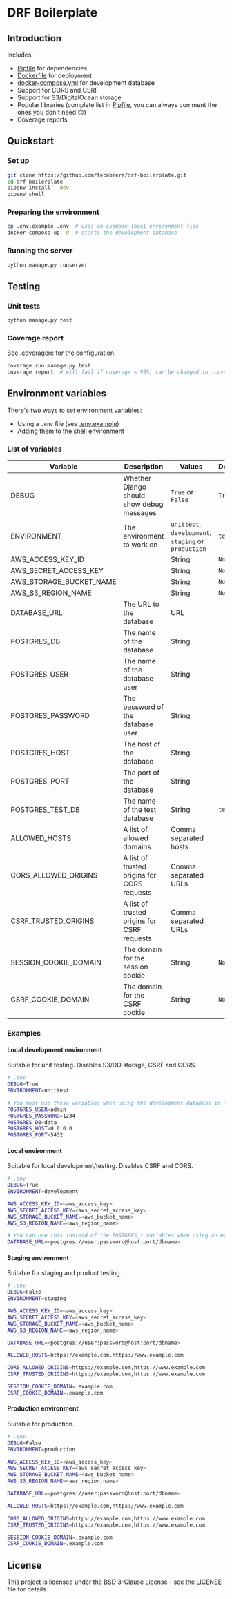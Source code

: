 # DRF Boilerplate

## Introduction

Includes:

* [Pipfile](Pipfile) for dependencies
* [Dockerfile](Dockerfile) for deployment
* [docker-compose.yml](docker-compose.yml) for development database
* Support for CORS and CSRF
* Support for S3/DigitalOcean storage
* Popular libraries (complete list in [Pipfile](Pipfile), you can always comment the ones you don't need 🙃)
* Coverage reports

## Quickstart

### Set up
```bash
git clone https://github.com/fecabrera/drf-boilerplate.git
cd drf-boilerplate
pipenv install --dev
pipenv shell
```

### Preparing the environment
```bash
cp .env.example .env  # uses an example local environment file
docker-compose up -d  # starts the development database
```

### Running the server
```bash
python manage.py runserver
``` 

## Testing

### Unit tests

```bash
python manage.py test
```
### Coverage report

See [.coveragerc](.coveragerc) for the configuration.

```bash
coverage run manage.py test
coverage report  # will fail if coverage < 95%, can be changed in .coveragerc
```

## Environment variables

There's two ways to set environment variables:

* Using a `.env` file (see [.env.example](.env.example))
* Adding them to the shell environment

### List of variables

| Variable                | Description                                 | Values                                               | Default |
|-------------------------|---------------------------------------------|------------------------------------------------------|---------|
| DEBUG                   | Whether Django should show debug messages   | `True` or `False`                                    | `True`  |
| ENVIRONMENT             | The environment to work on                  | `unittest`, `development`, `staging` or `production` | `test`  |
| AWS_ACCESS_KEY_ID       |                                             | String                                               | `None`  |
| AWS_SECRET_ACCESS_KEY   |                                             | String                                               | `None`  |
| AWS_STORAGE_BUCKET_NAME |                                             | String                                               | `None`  |
| AWS_S3_REGION_NAME      |                                             | String                                               | `None`  |
| DATABASE_URL            | The URL to the database                     | URL                                                  |         |
| POSTGRES_DB             | The name of the database                    | String                                               |         |
| POSTGRES_USER           | The name of the database user               | String                                               |         |
| POSTGRES_PASSWORD       | The password of the database user           | String                                               |         |
| POSTGRES_HOST           | The host of the database                    | String                                               |         |
| POSTGRES_PORT           | The port of the database                    | String                                               |         |
| POSTGRES_TEST_DB        | The name of the test database               | String                                               | `test`  |
| ALLOWED_HOSTS           | A list of allowed domains                   | Comma separated hosts                                |         |
| CORS_ALLOWED_ORIGINS    | A list of trusted origins for CORS requests | Comma separated URLs                                 |         |
| CSRF_TRUSTED_ORIGINS    | A list of trusted origins for CSRF requests | Comma separated URLs                                 |         |
| SESSION_COOKIE_DOMAIN   | The domain for the session cookie           | String                                               | `None`  |
| CSRF_COOKIE_DOMAIN      | The domain for the CSRF cookie              | String                                               | `None`  |

### Examples

#### Local development environment

Suitable for unit testing. Disables S3/DO storage, CSRF and CORS.

```bash
# .env
DEBUG=True
ENVIRONMENT=unittest

# You must use these variables when using the development database in docker-compose.yml.
POSTGRES_USER=admin
POSTGRES_PASSWORD=1234
POSTGRES_DB=data
POSTGRES_HOST=0.0.0.0
POSTGRES_PORT=5432
```

#### Local environment

Suitable for local development/testing. Disables CSRF and CORS.

```bash
# .env
DEBUG=True
ENVIRONMENT=development

AWS_ACCESS_KEY_ID=<aws_access_key>
AWS_SECRET_ACCESS_KEY=<aws_secret_access_key>
AWS_STORAGE_BUCKET_NAME=<aws_bucket_name>
AWS_S3_REGION_NAME=<aws_region_name>

# You can use this instead of the POSTGRES_* variables when using an external DB.
DATABASE_URL=<postgres://user:password@host:port/dbname>
```

#### Staging environment

Suitable for staging and product testing.

```bash
# .env
DEBUG=False
ENVIRONMENT=staging

AWS_ACCESS_KEY_ID=<aws_access_key>
AWS_SECRET_ACCESS_KEY=<aws_secret_access_key>
AWS_STORAGE_BUCKET_NAME=<aws_bucket_name>
AWS_S3_REGION_NAME=<aws_region_name>

DATABASE_URL=<postgres://user:password@host:port/dbname>

ALLOWED_HOSTS=https://example.com,https://www.example.com

CORS_ALLOWED_ORIGINS=https://example.com,https://www.example.com
CSRF_TRUSTED_ORIGINS=https://example.com,https://www.example.com

SESSION_COOKIE_DOMAIN=.example.com
CSRF_COOKIE_DOMAIN=.example.com
```

#### Production environment

Suitable for production.

```bash
# .env
DEBUG=False
ENVIRONMENT=production

AWS_ACCESS_KEY_ID=<aws_access_key>
AWS_SECRET_ACCESS_KEY=<aws_secret_access_key>
AWS_STORAGE_BUCKET_NAME=<aws_bucket_name>
AWS_S3_REGION_NAME=<aws_region_name>

DATABASE_URL=<postgres://user:password@host:port/dbname>

ALLOWED_HOSTS=https://example.com,https://www.example.com

CORS_ALLOWED_ORIGINS=https://example.com,https://www.example.com
CSRF_TRUSTED_ORIGINS=https://example.com,https://www.example.com

SESSION_COOKIE_DOMAIN=.example.com
CSRF_COOKIE_DOMAIN=.example.com
```

## License

This project is licensed under the BSD 3-Clause License - see the [LICENSE](LICENSE) file for details.
